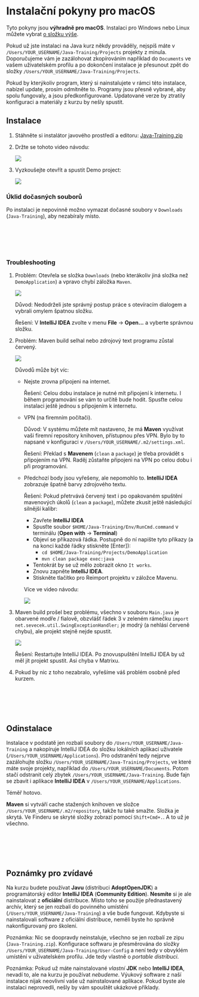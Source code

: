 Instalační pokyny pro macOS
===========================

Tyto pokyny jsou **výhradně pro macOS**.
Instalaci pro Windows nebo Linux můžete vybrat [o složku výše](../).

Pokud už jste instalaci na Java kurz někdy prováděly,
nejspíš máte v `/Users/YOUR_USERNAME/Java-Training/Projects`
projekty z minula. Doporučujeme vám je zazálohovat zkopírováním například do `Documents` ve vašem uživatelském profilu
a po dokončení instalace je přesunout zpět do složky
`/Users/YOUR_USERNAME/Java-Training/Projects`.

Pokud by kterýkoliv program,
který si nainstalujete v rámci této instalace,
nabízel update, prosím odmítněte to.
Programy jsou přesně vybrané, aby spolu fungovaly, a jsou předkonfigurované.
Updatované verze by ztratily konfiguraci a materiály z kurzu by nešly spustit.



Instalace
---------

1. Stáhněte si instalátor javového prostředí a editoru:
   [Java-Training.zip](https://github.com/czechitas/java-install/releases/download/2022-jaro/community/mac/Java-Training.zip)


2. Držte se tohoto video návodu:

    <a href="https://www.youtube.com/watch?v=FVaLfjsX-Uc">
        <img src="img/video-screenshot.png"/>
    </a>


3. Vyzkoušejte otevřít a spustit Demo project:

    <a href="https://www.youtube.com/watch?v=p9QCNluhUNQ">
        <img src="img/video-demo_project-screenshot.png"/>
    </a>


### Úklid dočasných souborů

Po instalaci je nepovinně možno vymazat dočasné soubory v `Downloads` (`Java-Training`), aby nezabíraly místo.



<br/><br/><br/><br/>



### Troubleshooting

1.  Problém: Otevřela se složka `Downloads` (nebo kterákoliv jiná složka než `DemoApplication`) a vpravo chybí záložka `Maven`.

    <a href="img/imported-wrong-folder.png">
        <img src="img/imported-wrong-folder-thumbnail.png"/>
    </a>

    Důvod: Nedodrželi jste správný postup práce s otevíracím dialogem a vybrali omylem špatnou složku.

    Řešení: V **IntelliJ IDEA** zvolte v menu **File** -> **Open...** a vyberte správnou složku.


2.  Problém: Maven build selhal nebo zdrojový text programu zůstal červený.

    <a href="img/missing-dependencies.png">
        <img src="img/missing-dependencies-thumbnail.png"/>
    </a>

    Důvodů může být víc:
    - Nejste zrovna připojeni na internet.

      Řešení: Celou dobu instalace je nutné mít připojení k internetu. I během programování se vám to určitě bude hodit.
      Spusťte celou instalaci ještě jednou s připojením k internetu.

    - VPN (na firemním počítači).

      Důvod: V systému můžete mít nastaveno, že má **Maven** využívat vaši firemní repository knihoven, přístupnou přes VPN. Bylo by to napsané v konfiguraci v `/Users/YOUR_USERNAME/.m2/settings.xml`.

      Řešení: Překlad s **Mavenem** (`clean` a `package`) je třeba provádět s připojením na VPN. Raděj zůstaňte připojeni na VPN po celou dobu i při programování.

    - Předchozí body jsou vyřešeny, ale nepomohlo to. **IntelliJ IDEA** zobrazuje špatně barvy zdrojového textu.

      Řešení: Pokud přetrvává červený text i po opakovaném spuštění mavenových úkolů (`clean` a `package`), můžete zkusit ještě následující silnější kalibr:
        - Zavřete **IntelliJ IDEA**
        - Spusťte soubor `$HOME/Java-Training/Env/RunCmd.command` v terminálu (**Open with** -> **Terminal**)
        - Objeví se příkazová řádka. Postupně do ní napište tyto příkazy (a na konci každé řádky stiskněte [Enter]):
            - `cd $HOME/Java-Training/Projects/DemoApplication`
            - `mvn clean package exec:java`
        - Tentokrát by se už mělo zobrazit okno `It works`.
        - Znovu zapněte **IntelliJ IDEA**.
        - Stiskněte tlačítko pro Reimport projektu v záložce Mavenu.

        Více ve video návodu:

        <a href="https://www.youtube.com/watch?v=eTjTplwQSyE">
            <img src="img/video-maven_troubleshooting-screenshot.png"/>
        </a>


3. Maven build prošel bez problému, všechno v souboru `Main.java` je obarvené modře / fialově,
   obzvlášť řádek 3 v zeleném rámečku `import net.sevecek.util.SwingExceptionHandler;`
   je modrý (a nehlásí červeně chybu), ale projekt stejně nejde spustit.

    <a href="img/maven-ok-compiler-fail.png">
        <img src="img/maven-ok-compiler-fail-thumbnail.png"/>
    </a>

   Řešení: Restartujte IntelliJ IDEA. Po znovuspuštění IntelliJ IDEA by už měl jít projekt spustit.
   Asi chyba v Matrixu.


4. Pokud by nic z toho nezabralo, vyřešíme váš problém osobně před kurzem.



<br/><br/><br/><br/>



Odinstalace
-----------

Instalace v podstatě jen rozbalí soubory do `/Users/YOUR_USERNAME/Java-Training` a nakopíruje IntelliJ IDEA do složku lokálních aplikací uživatele (`/Users/YOUR_USERNAME/Applications`).
Pro odstranění tedy nejprve zazálohujte složku `/Users/YOUR_USERNAME/Java-Training/Projects`, ve které máte svoje projekty, například do `/Users/YOUR_USERNAME/Documents`.
Potom stačí odstranit celý zbytek `/Users/YOUR_USERNAME/Java-Training`.
Bude fajn se zbavit i aplikace **IntelliJ IDEA** v `/Users/YOUR_USERNAME/Applications`.

Téměř hotovo.

**Maven** si vytváří cache stažených knihoven ve složce `/Users/YOUR_USERNAME/.m2/repository`, takže tu také smažte. Složka je skrytá. Ve Finderu se skryté složky zobrazí pomocí `Shift+Cmd+.`.
A to už je všechno.



<br/><br/><br/><br/>



Poznámky pro zvídavé
--------------------

Na kurzu budete používat **Javu** (distribuci **AdoptOpenJDK**) a programátorský editor **IntelliJ IDEA** (**Community Edition**).
**Nesmíte** si je ale nainstalovat z **oficiální** distribuce.
Místo toho se použije přednastavený archív, který se jen rozbalí do povinného umístění (`/Users/YOUR_USERNAME/Java-Training`) a vše bude fungovat.
Kdybyste si nainstalovali software z oficiální distribuce, neměli byste ho správně nakonfigurovaný pro školení.

Poznámka: Nic se doopravdy neinstaluje, všechno se jen rozbalí ze zipu (`Java-Training.zip`).
Konfigurace softwaru je přesměrována do složky `/Users/YOUR_USERNAME/Java-Training/User-Config` a není tedy v obvyklém umístění v uživatelském profilu.
Jde tedy vlastně o *portable distribuci*.

Poznámka: Pokud už máte nainstalované *vlastní* **JDK** nebo **IntelliJ IDEA**, nevadí to, ale na kurzu je používat *nebudeme*.
Výukový software z naší instalace nijak neovlivní vaše už nainstalované aplikace.
Pokud byste ale instalaci neprovedli, nešly by vám spouštět ukázkové příklady.

